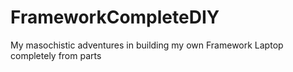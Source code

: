 # FrameworkCompleteDIY
My masochistic adventures in building my own Framework Laptop completely from parts
